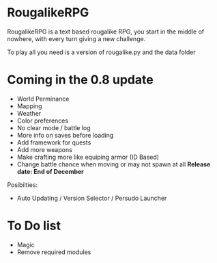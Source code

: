 # RougalikeRPG
RougalikeRPG is a text based rougalike RPG, you start in the middle of nowhere, with every turn giving a new challenge.

To play all you need is a version of rougalike.py and the data folder


# Coming in the 0.8 update
- World Perminance
- Mapping
- Weather
- Color preferences
- No clear mode / battle log
- More info on saves before loading
- Add framework for quests
- Add more weapons
- Make crafting more like equiping armor (ID Based)
- Change battle chance when moving or may not spawn at all
__Release date:  End of December__

Posibilties:
- Auto Updating / Version Selector / Persudo Launcher

# To Do list
- Magic
- Remove required modules
